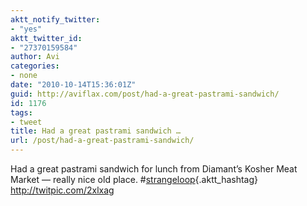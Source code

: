 ```yaml
---
aktt_notify_twitter:
- "yes"
aktt_twitter_id:
- "27370159584"
author: Avi
categories:
- none
date: "2010-10-14T15:36:01Z"
guid: http://aviflax.com/post/had-a-great-pastrami-sandwich/
id: 1176
tags:
- tweet
title: Had a great pastrami sandwich …
url: /post/had-a-great-pastrami-sandwich/
---
```

Had a great pastrami sandwich for lunch from Diamant&#8217;s Kosher Meat Market — really nice old place. #[strangeloop](http://search.twitter.com/search?q=%23strangeloop){.aktt_hashtag} <a href="http://twitpic.com/2xlxag" rel="nofollow">http://twitpic.com/2xlxag</a>